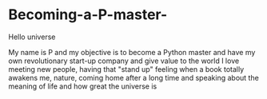 # Becoming-a-P-master-
Hello universe

My name is P and my objective is to become a Python master and have my own revolutionary start-up company and give value to the world
I love meeting new people, having that "stand up" feeling when a book totally awakens me, nature, coming home after a long time and speaking about the meaning of life and how great the universe is 
